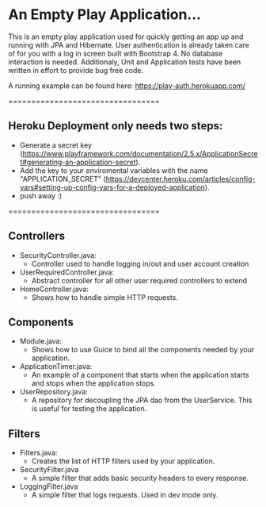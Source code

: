 An Empty Play Application...
=================================

This is an empty play application used for quickly getting an app up and running with JPA and Hibernate. 
User authentication is already taken care of for you with a log in screen built with Bootstrap 4. No database interaction is needed.
Additionaly, Unit and Application tests have been written in effort to provide bug free code.

A running example can be found here: https://play-auth.herokuapp.com/

=================================

## Heroku Deployment only needs two steps:
- Generate a secret key (https://www.playframework.com/documentation/2.5.x/ApplicationSecret#generating-an-application-secret).
- Add the key to your enviromental variables with the name "APPLICATION_SECRET" (https://devcenter.heroku.com/articles/config-vars#setting-up-config-vars-for-a-deployed-application).
- push away :)

=================================

## Controllers
- SecurityController.java:
  - Controller used to handle logging in/out and user account creation
- UserRequiredController.java:
  - Abstract controller for all other user required controllers to extend
- HomeController.java:
  - Shows how to handle simple HTTP requests.
  
## Components
- Module.java:
  - Shows how to use Guice to bind all the components needed by your application.
- ApplicationTimer.java:
  - An example of a component that starts when the application starts and stops when the application stops.
- UserRepository.java:
  - A repository for decoupling the JPA dao from the UserService. This is useful for testing the application.

## Filters
- Filters.java:
  - Creates the list of HTTP filters used by your application.
- SecurityFilter.java
  - A simple filter that adds basic security headers to every response. 
- LoggingFilter.java
  - A simple filter that logs requests. Used in dev mode only.
